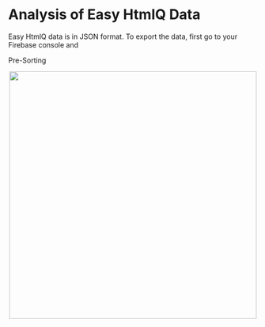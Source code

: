 # Analysis of Easy HtmlQ Data

Easy HtmlQ data is in JSON format. To export the data, first go to your Firebase console and

Pre-Sorting

<p align="center">
<img src="https://github.com/shawnbanasick/easy-htmlq/raw/master/readme_assets/firebase-export-json.png" width="500" />
<p>
